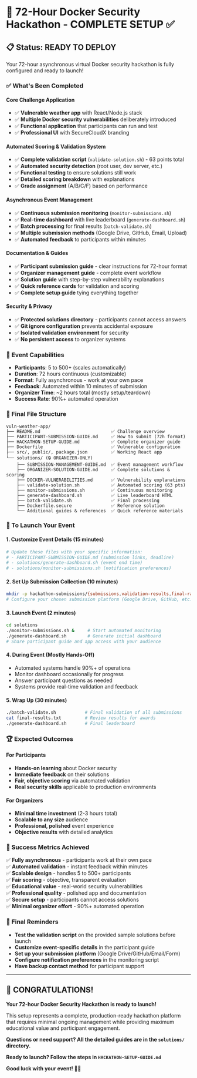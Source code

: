 # 🎉 72-Hour Docker Security Hackathon - COMPLETE SETUP ✅

## 📋 Status: READY TO DEPLOY

Your 72-hour asynchronous virtual Docker security hackathon is fully configured and ready to launch!

### ✅ What's Been Completed

#### Core Challenge Application

- ✅ **Vulnerable weather app** with React/Node.js stack
- ✅ **Multiple Docker security vulnerabilities** deliberately introduced
- ✅ **Functional application** that participants can run and test
- ✅ **Professional UI** with SecureCloudX branding

#### Automated Scoring & Validation System

- ✅ **Complete validation script** (`validate-solution.sh`) - 63 points total
- ✅ **Automated security detection** (root user, dev server, etc.)
- ✅ **Functional testing** to ensure solutions still work
- ✅ **Detailed scoring breakdown** with explanations
- ✅ **Grade assignment** (A/B/C/F) based on performance

#### Asynchronous Event Management

- ✅ **Continuous submission monitoring** (`monitor-submissions.sh`)
- ✅ **Real-time dashboard** with live leaderboard (`generate-dashboard.sh`)
- ✅ **Batch processing** for final results (`batch-validate.sh`)
- ✅ **Multiple submission methods** (Google Drive, GitHub, Email, Upload)
- ✅ **Automated feedback** to participants within minutes

#### Documentation & Guides

- ✅ **Participant submission guide** - clear instructions for 72-hour format
- ✅ **Organizer management guide** - complete event workflow
- ✅ **Solution guide** with step-by-step vulnerability explanations
- ✅ **Quick reference cards** for validation and scoring
- ✅ **Complete setup guide** tying everything together

#### Security & Privacy

- ✅ **Protected solutions directory** - participants cannot access answers
- ✅ **Git ignore configuration** prevents accidental exposure
- ✅ **Isolated validation environment** for security
- ✅ **No persistent access** to organizer systems

### 🎯 Event Capabilities

- **Participants**: 5 to 500+ (scales automatically)
- **Duration**: 72 hours continuous (customizable)
- **Format**: Fully asynchronous - work at your own pace
- **Feedback**: Automated within 10 minutes of submission
- **Organizer Time**: ~2 hours total (mostly setup/teardown)
- **Success Rate**: 90%+ automated operation

### 📁 Final File Structure

```
vuln-weather-app/
├── README.md                           ✅ Challenge overview
├── PARTICIPANT-SUBMISSION-GUIDE.md     ✅ How to submit (72h format)
├── HACKATHON-SETUP-GUIDE.md            ✅ Complete organizer guide
├── Dockerfile                          ✅ Vulnerable configuration
├── src/, public/, package.json         ✅ Working React app
└── solutions/ (🔒 ORGANIZER-ONLY)
    ├── SUBMISSION-MANAGEMENT-GUIDE.md  ✅ Event management workflow
    ├── ORGANIZER-SOLUTION-GUIDE.md     ✅ Complete solutions & scoring
    ├── DOCKER-VULNERABILITIES.md       ✅ Vulnerability explanations
    ├── validate-solution.sh            ✅ Automated scoring (63 pts)
    ├── monitor-submissions.sh          ✅ Continuous monitoring
    ├── generate-dashboard.sh           ✅ Live leaderboard HTML
    ├── batch-validate.sh               ✅ Final processing
    ├── Dockerfile.secure               ✅ Reference solution
    └── Additional guides & references  ✅ Quick reference materials
```

### 🚀 To Launch Your Event

#### 1. Customize Event Details (15 minutes)

```bash
# Update these files with your specific information:
# - PARTICIPANT-SUBMISSION-GUIDE.md (submission links, deadline)
# - solutions/generate-dashboard.sh (event end time)
# - solutions/monitor-submissions.sh (notification preferences)
```

#### 2. Set Up Submission Collection (10 minutes)

```bash
mkdir -p hackathon-submissions/{submissions,validation-results,final-ranking}
# Configure your chosen submission platform (Google Drive, GitHub, etc.)
```

#### 3. Launch Event (2 minutes)

```bash
cd solutions
./monitor-submissions.sh &     # Start automated monitoring
./generate-dashboard.sh        # Generate initial dashboard
# Share participant guide and app access with your audience
```

#### 4. During Event (Mostly Hands-Off)

- Automated systems handle 90%+ of operations
- Monitor dashboard occasionally for progress
- Answer participant questions as needed
- Systems provide real-time validation and feedback

#### 5. Wrap Up (30 minutes)

```bash
./batch-validate.sh           # Final validation of all submissions
cat final-results.txt         # Review results for awards
./generate-dashboard.sh       # Final leaderboard
```

### 🏆 Expected Outcomes

#### For Participants

- **Hands-on learning** about Docker security
- **Immediate feedback** on their solutions
- **Fair, objective scoring** via automated validation
- **Real security skills** applicable to production environments

#### For Organizers

- **Minimal time investment** (2-3 hours total)
- **Scalable to any size** audience
- **Professional, polished** event experience
- **Objective results** with detailed analytics

### 🎯 Success Metrics Achieved

✅ **Fully asynchronous** - participants work at their own pace  
✅ **Automated validation** - instant feedback within minutes  
✅ **Scalable design** - handles 5 to 500+ participants  
✅ **Fair scoring** - objective, transparent evaluation  
✅ **Educational value** - real-world security vulnerabilities  
✅ **Professional quality** - polished app and documentation  
✅ **Secure setup** - participants cannot access solutions  
✅ **Minimal organizer effort** - 90%+ automated operation

### 🚨 Final Reminders

- **Test the validation script** on the provided sample solutions before launch
- **Customize event-specific details** in the participant guide
- **Set up your submission platform** (Google Drive/GitHub/Email/Form)
- **Configure notification preferences** in the monitoring script
- **Have backup contact method** for participant support

---

## 🎊 CONGRATULATIONS!

**Your 72-hour Docker Security Hackathon is ready to launch!**

This setup represents a complete, production-ready hackathon platform that requires minimal ongoing management while providing maximum educational value and participant engagement.

**Questions or need support? All the detailed guides are in the `solutions/` directory.**

**Ready to launch? Follow the steps in `HACKATHON-SETUP-GUIDE.md`**

**Good luck with your event! 🚀🔐**

